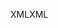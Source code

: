<span data-ttu-id="40b6f-101">XML</span><span class="sxs-lookup"><span data-stu-id="40b6f-101">XML</span></span>